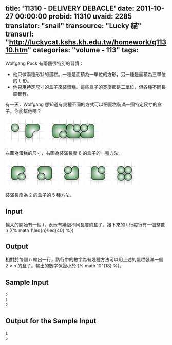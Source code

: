 title: '11310 - DELIVERY DEBACLE'
date: 2011-10-27 00:00:00
probid: 11310
uvaid: 2285
translator: "snail"
transource: "Lucky 貓"
transurl: "http://luckycat.kshs.kh.edu.tw/homework/q11310.htm"
categories: "volume - 113"
tags:
---

Wolfgang Puck 有兩個很特別的習慣：

- 他只做兩種形狀的蛋糕。一種是面積為一單位的方形，另一種是面積為三單位的 L 形。
- 他只用特定尺寸的盒子來裝蛋糕。這些盒子的寛度都是二單位，但各種不同長度都有。

有一天，Wolfgang 想知道有幾種不同的方式可以把蛋糕裝滿一個特定尺寸的盒子。你能幫他嗎？

<span class="owl-media owl-image owl-local-image" style="display: inline-block;"><img src="/images/113/p11310_0.png"></span> <span class="owl-media owl-image owl-local-image" style="display: inline-block;"><img src="/images/113/p11310_1.png"></span>

左圖為蛋糕的尺寸，右圖為裝滿長度 6 的盒子的一種方法。

<span class="owl-media owl-image owl-local-image" style="display: inline-block;"><img src="/images/113/p11310_2.png"></span> <span class="owl-media owl-image owl-local-image" style="display: inline-block;"><img src="/images/113/p11310_3.png"></span> <span class="owl-media owl-image owl-local-image" style="display: inline-block;"><img src="/images/113/p11310_4.png"></span> <span class="owl-media owl-image owl-local-image" style="display: inline-block;"><img src="/images/113/p11310_5.png"></span> <span class="owl-media owl-image owl-local-image" style="display: inline-block;"><img src="/images/113/p11310_6.png"></span>

裝滿長度為 2 的盒子的 5 種方法。

## Input ##

輸入的開始有一個 t，表示有幾個不同長度的盒子。接下來的 t 行每行有一個整數 n ({% math 1\leq{n}\leq{40} %})

## Output ##

相對於每個 n 輸出一行，該行中的數字為有幾種方法可以用上述的蛋糕裝滿一個 2 × n 的盒子。輸出的數字保證小於 {% math 10^{18} %}。

## Sample Input ##

	2
	1
	2

## Output for the Sample Input ##

	1
	5